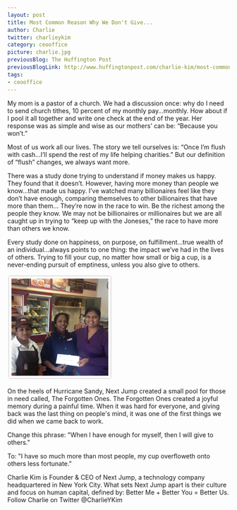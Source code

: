```yaml
---
layout: post
title: Most Common Reason Why We Don't Give...
author: Charlie
twitter: charlieykim
category: ceooffice
picture: charlie.jpg
previousBlog: The Huffington Post
previousBlogLink: http://www.huffingtonpost.com/charlie-kim/most-common-reason-why-we_b_4063615.html
tags:
- ceooffice
---
```


My mom is a pastor of a church. We had a discussion once: why do I need to send church tithes, 10 percent of my monthly pay…monthly. How about if I pool it all together and write one check at the end of the year. Her response was as simple and wise as our mothers’ can be: “Because you won’t.”

Most of us work all our lives. The story we tell ourselves is: “Once I’m flush with cash…I’ll spend the rest of my life helping charities.” But our definition of “flush” changes, we always want more.

There was a study done trying to understand if money makes us happy. They found that it doesn’t. However, having more money than people we know…that made us happy. I’ve watched many billionaires feel like they don’t have enough, comparing themselves to other billionaires that have more than them… They’re now in the race to win. Be the richest among the people they know. We may not be billionaires or millionaires but we are all caught up in trying to “keep up with the Joneses,” the race to have more than others we know.

Every study done on happiness, on purpose, on fulfillment…true wealth of an individual…always points to one thing: the impact we’ve had in the lives of others. Trying to fill your cup, no matter how small or big a cup, is a never-ending pursuit of emptiness, unless you also give to others.

![Lokeya giving her portion of the fund to a Dunkin Donuts worker](/images/lokeya_sandy_check.png)

On the heels of Hurricane Sandy, Next Jump created a small pool for those in need called, The Forgotten Ones. The Forgotten Ones created a joyful memory during a painful time. When it was hard for everyone, and giving back was the last thing on people's mind, it was one of the first things we did when we came back to work.

Change this phrase: 
"When I have enough for myself, then I will give to others."

To:
"I have so much more than most people, my cup overfloweth onto others less fortunate."

Charlie Kim is Founder & CEO of Next Jump, a technology company headquartered in New York City. What sets Next Jump apart is their culture and focus on human capital, defined by: Better Me + Better You = Better Us. Follow Charlie on Twitter @CharlieYKim

